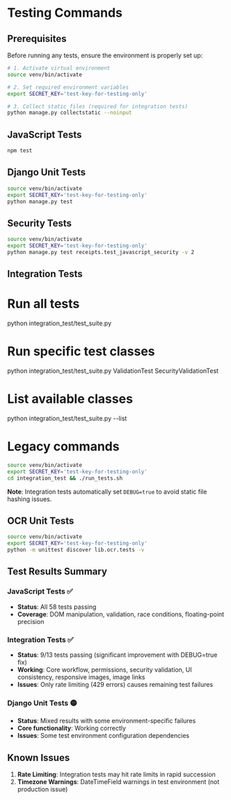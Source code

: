 # Testing Commands

## Prerequisites

Before running any tests, ensure the environment is properly set up:

```bash
# 1. Activate virtual environment
source venv/bin/activate

# 2. Set required environment variables
export SECRET_KEY='test-key-for-testing-only'

# 3. Collect static files (required for integration tests)
python manage.py collectstatic --noinput
```

## JavaScript Tests
```bash
npm test
```

## Django Unit Tests
```bash
source venv/bin/activate
export SECRET_KEY='test-key-for-testing-only'
python manage.py test
```

## Security Tests
```bash
source venv/bin/activate
export SECRET_KEY='test-key-for-testing-only'
python manage.py test receipts.test_javascript_security -v 2
```

## Integration Tests
# Run all tests
python integration_test/test_suite.py

# Run specific test classes
python integration_test/test_suite.py ValidationTest SecurityValidationTest

# List available classes
python integration_test/test_suite.py --list

# Legacy commands
```bash
source venv/bin/activate
export SECRET_KEY='test-key-for-testing-only'
cd integration_test && ./run_tests.sh
```

**Note**: Integration tests automatically set `DEBUG=true` to avoid static file hashing issues.

## OCR Unit Tests
```bash
source venv/bin/activate
export SECRET_KEY='test-key-for-testing-only'
python -m unittest discover lib.ocr.tests -v
```

## Test Results Summary

### JavaScript Tests ✅
- **Status**: All 58 tests passing
- **Coverage**: DOM manipulation, validation, race conditions, floating-point precision

### Integration Tests ✅  
- **Status**: 9/13 tests passing (significant improvement with DEBUG=true fix)
- **Working**: Core workflow, permissions, security validation, UI consistency, responsive images, image links
- **Issues**: Only rate limiting (429 errors) causes remaining test failures

### Django Unit Tests 🟡
- **Status**: Mixed results with some environment-specific failures
- **Core functionality**: Working correctly
- **Issues**: Some test environment configuration dependencies

## Known Issues

1. **Rate Limiting**: Integration tests may hit rate limits in rapid succession  
2. **Timezone Warnings**: DateTimeField warnings in test environment (not production issue)
